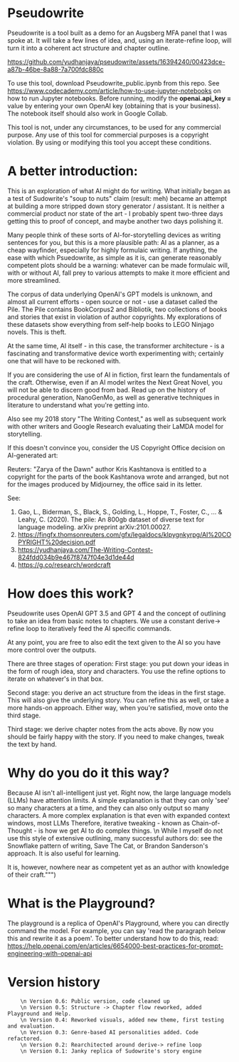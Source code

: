 # Pseudowrite
Pseudowrite is a tool built as a demo for an Augsberg MFA panel that I was spoke at.
It will take a few lines of idea, and, using an iterate-refine loop, will turn it into a coherent act structure and chapter outline.
                    

https://github.com/yudhanjaya/pseudowrite/assets/16394240/00423dce-a87b-46be-8a88-7a700fdc880c


To use this tool, download Pseudowrite_public.ipynb from this repo. See https://www.codecademy.com/article/how-to-use-jupyter-notebooks on how to run Jupyter notebooks. Before running, modify the **openai.api_key =** value by entering your own OpenAI key (obtaining that is your business). The notebook itself should also work in Google Collab. 

This tool is not, under any circumstances, to be used for any commercial purpose. Any use of this tool for commercial purposes is a copyright violation.
By using or modifying this tool you accept these conditions.


# A better introduction:
This is an exploration of what AI might do for writing. What initially began as a test of Sudowrite's "soup to nuts" claim
(result: meh) became an attempt at building a more stripped down story generator / assistant. 
It is neither a commercial product nor state of the art - I probably spent two-three days getting this to proof of concept,
and maybe another two days polishing it.

Many people think of these sorts of AI-for-storytelling devices as writing sentences for you, but this is a more plausible path: AI as a planner, as a cheap wayfinder,  especially for highly formulaic writing. If anything, the ease with which Psuedowrite, as simple as it is, can generate reasonably competent plots should be a warning: whatever can be made formulaic will, with or without AI, fall prey to various attempts to make it more efficient and more streamlined. 

The corpus of data underlying OpenAI's GPT models is unknown, and almost all current efforts - open source or not -
use a dataset called the Pile. The Pile contains BookCorpus2 and Bibliotik, 
two collections of books and stories that exist in violation of author copyrights.
My explorations of these datasets show everything from self-help books to LEGO Ninjago novels.
This is theft. 
            
At the same time, AI itself - in this case, the transformer architecture - is 
a fascinating and transformative device worth experimenting with; certainly one that will 
have to be reckoned with.
                    
If you are considering the use of AI in fiction, first learn the fundamentals of the craft.
Otherwise, even if an AI model writes the Next Great Novel, you will not be able to discern good from bad.
Read up on the history of procedural generation, NanoGenMo, as well as generative techniques in
literature to understand what you're getting into.
                   
Also see my 2018 story "The Writing Contest," as well as subsequent work with other writers and Google Research 
evaluating their LaMDA model for storytelling.

If this doesn't convince you, consider the US Copyright Office decision on AI-generated art:
                    
Reuters: "Zarya of the Dawn" author Kris Kashtanova is entitled to a copyright for the parts of the book Kashtanova wrote and arranged, 
but not for the images produced by Midjourney, the office said in its letter.
                    
                    
See: 
1. Gao, L., Biderman, S., Black, S., Golding, L., Hoppe, T., Foster, C., ... & Leahy, C. (2020). The pile: An 800gb dataset of diverse text for language modeling. arXiv preprint arXiv:2101.00027.
2. https://fingfx.thomsonreuters.com/gfx/legaldocs/klpygnkyrpg/AI%20COPYRIGHT%20decision.pdf
3. https://yudhanjaya.com/The-Writing-Contest-824fdd034b9e467f8747f04e3d1de44d
4. https://g.co/research/wordcraft
                    
# How does this work?
Pseudowrite uses OpenAI GPT 3.5 and GPT 4 and the concept of outlining to take an idea from basic notes to chapters. We use a constant derive-> refine loop to iteratively feed the AI specific commands. 
        
At any point, you are free to also edit the text given to the AI so you have more control over the outputs. 

There are three stages of operation: 
First stage: you put down your ideas in the form of rough idea, story and characters.
You use the refine options to iterate on whatever's in that box.

Second stage: you derive an act structure from the ideas in the first stage. 
This will also give the underlying story. You can refine this as well, or take a more hands-on approach.
Either way, when you're satisfied, move onto the third stage.

Third stage: we derive chapter notes from the acts above. By now you should be fairly happy with the story.
If you need to make changes, tweak the text by hand. 
        

# Why do you do it this way?
Because AI isn't all-intelligent just yet. 
Right now, the large language models (LLMs) have attention limits. A simple explanation is that they can only 'see' so many characters at a time, and they can also only output so many characters. A more complex explanation is that even with expanded context windows, most LLMs 
Therefore, iterative tweaking - known as Chain-of-Thought - is how we get AI to do complex things. \n
While I myself do not use this style of extensive outlining, many successful authors do: see the Snowflake pattern of writing, Save The Cat, or Brandon Sanderson's approach. 
It is also useful for learning.
        
It is, however, nowhere near as competent yet as an author with knowledge of their craft.""")

# What is the Playground?

The playground is a replica of OpenAI's Playground, where you can directly command the model.
For example, you can say 'read the paragraph below this and rewrite it as a poem'. 
To better understand how to do this, read: https://help.openai.com/en/articles/6654000-best-practices-for-prompt-engineering-with-openai-api

 # Version history

        \n Version 0.6: Public version, code cleaned up
        \n Version 0.5: Structure -> Chapter flow reworked, added Playground and Help.
        \n Version 0.4: Reworked visuals, added new theme, first testing and evaluation.
        \n Version 0.3: Genre-based AI personalities added. Code refactored.
        \n Version 0.2: Rearchitected around derive-> refine loop
        \n Version 0.1: Janky replica of Sudowrite's story engine

